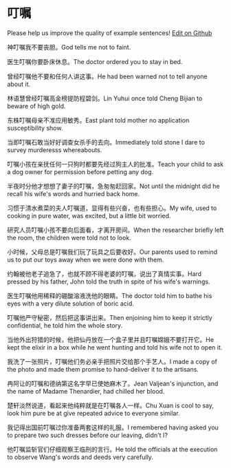 # 叮嘱

Please help us improve the quality of example sentences! [Edit on Github](https://github.com/jiyushe/jiyu-example-sentence-source/blob/main/chinese/dingzhu.md)

<p><span class="chinese">神叮嘱我不要丧胆。</span><span class="english">God tells me not to faint.</span></p>

<p><span class="chinese">医生叮嘱你要卧床休息。</span><span class="english">The doctor ordered you to stay in bed.</span></p>

<p><span class="chinese">曾经叮嘱他不要和任何人讲这事。</span><span class="english">He had been warned not to tell anyone about it.</span></p>

<p><span class="chinese">林语慧曾经叮嘱高金榜提防程碧剑。</span><span class="english">Lin Yuhui once told Cheng Bijian to beware of high gold.</span></p>

<p><span class="chinese">东株叮嘱母亲不准应用敏秀。</span><span class="english">East plant told mother no application susceptibility show.</span></p>

<p><span class="chinese">当即叮嘱石敢当好好调查女杀手的去向。</span><span class="english">Immediately told stone I dare to survey murderesss whereabouts.</span></p>

<p><span class="chinese">叮嘱小孩在亲抚任何一只狗时都要先经过狗主人的批准。</span><span class="english">Teach your child to ask a dog owner for permission before petting any dog.</span></p>

<p><span class="chinese">半夜时分他才想想了妻子的叮嘱，急匆匆赶回家。</span><span class="english">Not until the midnight did he recall his wife's words and hurried back home.</span></p>

<p><span class="chinese">习惯于清水煮菜的夫人叮嘱道，显得有些兴奋，也有些担心。</span><span class="english">My wife, used to cooking in pure water, was excited, but a little bit worried.</span></p>

<p><span class="chinese">研究人员叮嘱小孩不要向后面看，才离开房间。</span><span class="english">When the researcher briefly left the room, the children were told not to look.</span></p>

<p><span class="chinese">小时候，父母总是叮嘱我们玩了玩具之后要收好。</span><span class="english">Our parents used to remind us to put our toys away when we were done with them.</span></p>

<p><span class="chinese">约翰被他老子追急了，也就不顾不得老婆的叮嘱，说出了真情实事。</span><span class="english">Hard pressed by his father, John told the truth in spite of his wife's warnings.</span></p>

<p><span class="chinese">医生叮嘱他用稀释的硼酸溶液洗他的眼睛。</span><span class="english">The doctor told him to bathe his eyes with a very dilute solution of boric acid.</span></p>

<p><span class="chinese">叮嘱他严守秘密，然后把这事讲出来。</span><span class="english">Then enjoining him to keep it strictly confidential, he told him the whole story.</span></p>

<p><span class="chinese">当他外出狩猎的时候，他把仙丹放在一个盒子里并且叮嘱嫦娥不要打开它。</span><span class="english">He kept the elixir in a box while he went hunting and told his wife not to open it.</span></p>

<p><span class="chinese">我洗了一张照片，叮嘱他们务必亲手把照片交给那个手艺人。</span><span class="english">I made a copy of the photo and made them promise to hand-deliver it to the artisans.</span></p>

<p><span class="chinese">冉阿让的叮嘱和德纳第这名字早已使她麻木了。</span><span class="english">Jean Valjean's injunction, and the name of Madame Thenardier, had chilled her blood.</span></p>

<p><span class="chinese">楚轩淡然说道，看起来他纯粹就是在叮嘱各人一样。</span><span class="english">Chu Xuan is cool to say, look him pure be at give repeated advice to everyone similar.</span></p>

<p><span class="chinese">我记得出国前叮嘱过你准备两套这样的礼服。</span><span class="english">I remembered having asked you to prepare two such dresses before our leaving, didn't I?</span></p>

<p><span class="chinese">他叮嘱监斩官们仔细观察王临刑的言行。</span><span class="english">He told the officials at the execution to observe Wang's words and deeds very carefully.</span></p>

